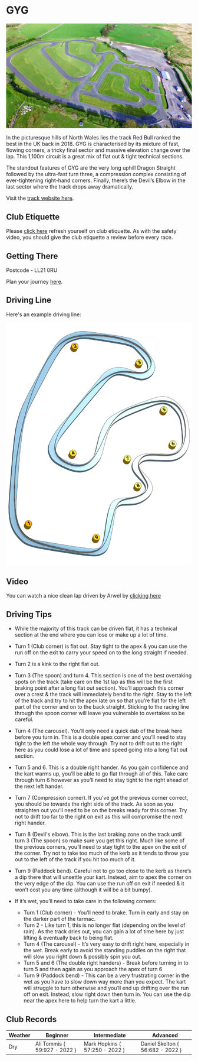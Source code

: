 # GYG

![Aerial View](images/GYG-AerialView.jpg)

In the picturesque hills of North Wales lies the track Red Bull ranked the best in the UK back in 2018. GYG is characterised by its mixture of fast, flowing corners, a tricky final sector and massive elevation change over the lap. This 1,100m circuit is a great mix of flat out & tight technical sections. 

The standout features of GYG are the very long uphill Dragon Straight followed by the ultra-fast turn three, a compression complex consisting of ever-tightening right-hand corners. Finally, there’s the Devil’s Elbow in the last sector where the track drops away dramatically.

Visit the [track website here](https://gygkarting.com/).

## Club Etiquette

Please [click here](../Club_Eiquette) refresh yourself on club etiquette. As with the safety video, you should give the club etiquette a review before every race.

## Getting There

Postcode - LL21 0RU

Plan your journey [here](https://www.google.com/maps/place/GYG+KARTING+LTD/@53.0347665,-3.5866792,17z/data=!3m1!4b1!4m5!3m4!1s0x486538d5b383ed39:0xda8bc09c1439c1bc!8m2!3d53.0347633!4d-3.5844905).

## Driving Line

Here's an example driving line:

![Driving Line](images/GYG-DrivingLine.png)

## Video

You can watch a nice clean lap driven by Arwel by [clicking here](https://youtu.be/Qgcq67cqzwo?t=1349)

## Driving Tips

* While the majority of this track can be driven flat, it has a technical section at the end where you can lose or make up a lot of time.

* Turn 1 (Club corner) is flat out. Stay tight to the apex & you can use the run off on the exit to carry your speed on to the long straight if needed.

* Turn 2 is a kink to the right flat out.

* Turn 3 (The spoon) and turn 4. This section is one of the best overtaking spots on the track (take care on the 1st lap as this will be the first braking point after a long flat out section). You’ll approach this corner over a crest & the track will immediately bend to the right. Stay to the left of the track and try to hit the apex late on so that you’re flat for the left part of the corner and on to the back straight. Sticking to the racing line through the spoon corner will leave you vulnerable to overtakes so be careful.

* Turn 4 (The carousel). You’ll only need a quick dab of the break here before you turn in. This is a double apex corner and you’ll need to stay tight to the left the whole way through. Try not to drift out to the right here as you could lose a lot of time and speed going into a long flat out section.

* Turn 5 and 6. This is a double right hander. As you gain confidence and the kart warms up, you’ll be able to go flat through all of this. Take care through turn 6 however as you’ll need to stay tight to the right ahead of the next left hander.

* Turn 7 (Compression corner). If you’ve got the previous corner correct, you should be towards the right side of the track. As soon as you straighten out you’ll need to be on the breaks ready for this corner. Try not to drift too far to the right on exit as this will compromise the next right hander.

* Turn 8 (Devil's elbow). This is the last braking zone on the track until turn 3 (The spoon) so make sure you get this right. Much like some of the previous corners, you’ll need to stay tight to the apex on the exit of the corner. Try not to take too much of the kerb as it tends to throw you out to the left of the track if you hit too much of it.

* Turn 9 (Paddock bend). Careful not to go too close to the kerb as there’s a dip there that will unsettle your kart. Instead, aim to apex the corner on the very edge of the dip. You can use the run off on exit if needed & it won’t cost you any time (although it will be a bit bumpy).

* If it’s wet, you’ll need to take care in the following corners:
    * Turn 1 (Club corner) - You’ll need to brake. Turn in early and stay on the darker part of the tarmac. 
    * Turn 2 - Like turn 1, this is no longer flat (depending on the level of rain). As the track dries out, you can gain a lot of time here by just lifting & eventually back to being flat.
    * Turn 4 (The carousel) - It’s very easy to drift right here, especially in the wet. Break early to avoid the standing puddles on the right that will slow you right down & possibly spin you out.
    * Turn 5 and 6 (The double right handers) - Break before turning in to turn 5 and then again as you approach the apex of turn 6
    * Turn 9 (Paddock bend) - This can be a very frustrating corner in the wet as you have to slow down way more than you expect. The kart will struggle to turn otherwise and you’ll end up drifting over the run off on exit. Instead, slow right down then turn in. You can use the dip near the apex here to help turn the kart a little.

## Club Records

| Weather | Beginner | Intermediate | Advanced |
|---      |---       |---           |---       |
| Dry     | Ali Tommis ( 59:927 - 2022 )         | Mark Hopkins ( 57:250 - 2022 )             | Daniel Skelton ( 56:682 - 2022 )         |